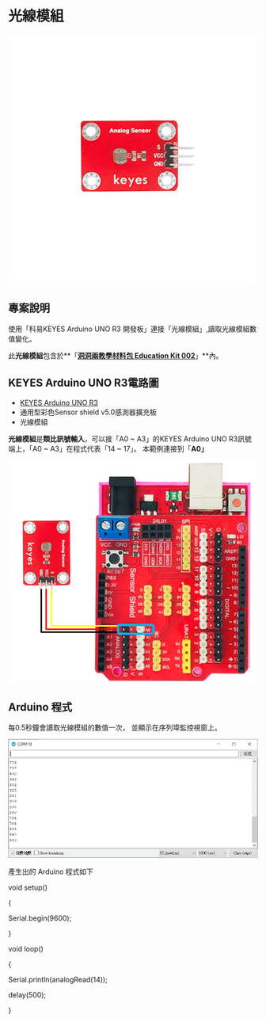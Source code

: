 # 光線模組

![](../../.gitbook/assets/0%20%2821%29.png)

## 專案說明

使用「科易KEYES Arduino UNO R3 開發板」連接「光線模組」,讀取光線模組數值變化。

此**光線模組**包含於**「**[洞洞兩教學材料包 Education Kit 002](https://www.robotkingdom.com.tw/product/rk-education-kit-002/)**」**內。

## KEYES Arduino UNO R3電路圖

* [KEYES Arduino UNO R3](https://www.robotkingdom.com.tw/product/keyes-uno-r3/)
* 通用型彩色Sensor shield v5.0感測器擴充板
* 光線模組

**光線模組**是**類比訊號輸入**，可以接「A0 ~ A3」的KEYES Arduino UNO R3訊號端上，「A0 ~ A3」在程式代表「14 ~ 17」。 本範例連接到「**A0」**

![](../../.gitbook/assets/1%20%2830%29.png)

## Arduino 程式

每0.5秒鐘會讀取光線模組的數值一次， 並顯示在序列埠監控視窗上。

![](../../.gitbook/assets/2%20%287%29.png)

產生出的 Arduino 程式如下

void setup\(\)

{

 Serial.begin\(9600\);

}

void loop\(\)

{

 Serial.println\(analogRead\(14\)\);

 delay\(500\);

}

